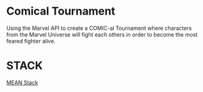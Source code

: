 Comical Tournament
=================

Using the Marvel API to create a COMIC-al Tournament where characters from the Marvel Universe will fight each others in order to become the most feared fighter alive.

STACK
================
[MEAN Stack](https://github.com/DaftMonk/generator-angular-fullstack/blob/master/package.json)
